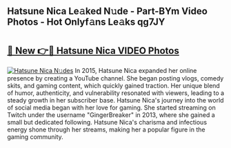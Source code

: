 ## Hatsune Nica Le𝚊ked N𝚞de - Part-BYm Video Photos - Hot Onlyf𝚊ns Le𝚊ks qg7JY

# <h2><a href="http://ab67576.deff.icu/?id=Hatsune+Nica">🔗 New 👉🔴 Hatsune Nica VIDEO Photos</a></h2>

[![Hatsune Nica N𝚞des](https://i.imgur.com/rIISA9y.gif)](http://ab67576.deff.icu/?id=Hatsune+Nica)
In 2015, Hatsune Nica expanded her online presence by creating a YouTube channel. She began posting vlogs, comedy skits, and gaming content, which quickly gained traction. Her unique blend of humor, authenticity, and vulnerability resonated with viewers, leading to a steady growth in her subscriber base. Hatsune Nica's journey into the world of social media began with her love for gaming. She started streaming on Twitch under the username "GingerBreaker" in 2013, where she gained a small but dedicated following. Hatsune Nica's charisma and infectious energy shone through her streams, making her a popular figure in the gaming community.
